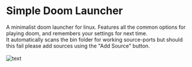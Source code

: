 # Simple Doom Launcher
A minimalist doom launcher for linux. Features all the common options for playing doom, and remembers your settings for next time. <br>
It automatically scans the bin folder for working source-ports but should this fail please add sources using the "Add Source" button.<br>
<br>
![text](https://i.imgur.com/XBN9eS2.png "Simple Doom")

